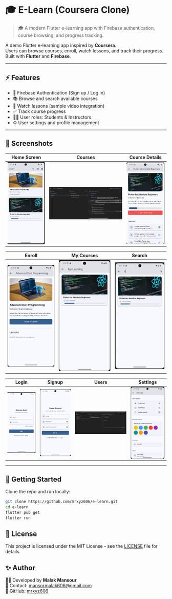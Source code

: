 # 🎓 E-Learn (Coursera Clone)

> 🎓 A modern Flutter e-learning app with Firebase authentication, course browsing, and progress tracking.

A demo Flutter e-learning app inspired by **Coursera**.  
Users can browse courses, enroll, watch lessons, and track their progress.  
Built with **Flutter** and **Firebase**.

---

## ⚡ Features
- 🔑 Firebase Authentication (Sign up / Log in)
- 📚 Browse and search available courses
- 🎥 Watch lessons (sample video integration)
- ✅ Track course progress
- 👨‍🏫 User roles: Students & Instructors
- ⚙️ User settings and profile management

---

## 📸 Screenshots

| Home Screen | Courses | Course Details |
|-------------|---------|----------------|
| ![Home](assets/homescreen.png) | ![Courses](assets/courses.png) | ![Course](assets/course.png) |

| Enroll | My Courses | Search |
|--------|------------|--------|
| ![Enroll](assets/enroll.png) | ![My Courses](assets/mycourses.png) | ![Search](assets/search.png) |

| Login | Signup | Users | Settings |
|-------|--------|-------|----------|
| ![Login](assets/login.png) | ![Signup](assets/signup.png) | ![Users](assets/users.png) | ![Settings](assets/settings.png) |

---

## 🚀 Getting Started
Clone the repo and run locally:
```bash
git clone https://github.com/mrxyz606/e-learn.git
cd e-learn
flutter pub get
flutter run
```

## 📜 License
This project is licensed under the MIT License - see the [LICENSE](LICENSE) file for details.



## ✨ Author
👩‍💻 Developed by **Malak Mansour**  
📧 Contact: [mansormalak606@gmail.com](mailto:mansormalak606@gmail.com)  
🔗 GitHub: [mrxyz606](https://github.com/mrxyz606)  
